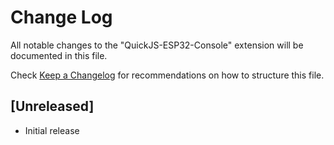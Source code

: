 # Change Log

All notable changes to the "QuickJS-ESP32-Console" extension will be documented in this file.

Check [Keep a Changelog](http://keepachangelog.com/) for recommendations on how to structure this file.

## [Unreleased]

- Initial release
